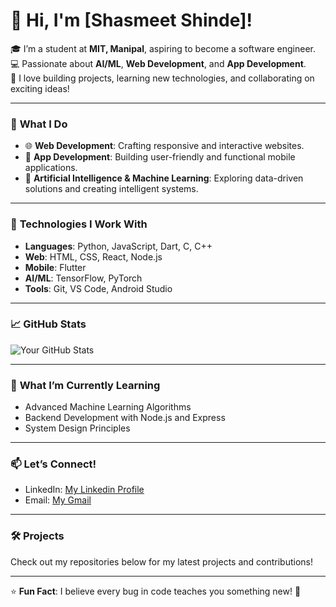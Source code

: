 # 👋 Hi, I'm [Shasmeet Shinde]!

🎓 I’m a student at **MIT, Manipal**, aspiring to become a software engineer.  
💻 Passionate about **AI/ML**, **Web Development**, and **App Development**.  
🚀 I love building projects, learning new technologies, and collaborating on exciting ideas!

---

### 🌟 **What I Do**
- 🌐 **Web Development**: Crafting responsive and interactive websites.
- 📱 **App Development**: Building user-friendly and functional mobile applications.
- 🤖 **Artificial Intelligence & Machine Learning**: Exploring data-driven solutions and creating intelligent systems.

---

### 🔧 **Technologies I Work With**
- **Languages**: Python, JavaScript, Dart, C, C++
- **Web**: HTML, CSS, React, Node.js
- **Mobile**: Flutter
- **AI/ML**: TensorFlow, PyTorch
- **Tools**: Git, VS Code, Android Studio

---

### 📈 **GitHub Stats**
![Your GitHub Stats](https://github-readme-stats.vercel.app/api?username=your-username&show_icons=true&theme=radical)

---

### 🌱 **What I’m Currently Learning**
- Advanced Machine Learning Algorithms
- Backend Development with Node.js and Express
- System Design Principles

---

### 📫 **Let’s Connect!**
- LinkedIn: [My Linkedin Profile](www.linkedin.com/in/shasmeetshinde)
- Email: [My Gmail](mailto:shasmeet.shasmeet@gmail.com)

---

### 🛠️ **Projects**
Check out my repositories below for my latest projects and contributions!

---

⭐ **Fun Fact**: I believe every bug in code teaches you something new! 🐛
